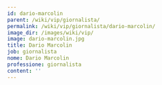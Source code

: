 ```yaml
---
id: dario-marcolin
parent: /wiki/vip/giornalista/
permalink: /wiki/vip/giornalista/dario-marcolin/
image_dir: /images/wiki/vip/
image: dario-marcolin.jpg
title: Dario Marcolin
job: giornalista
nome: Dario Marcolin
professione: giornalista
content: ''
---
```


